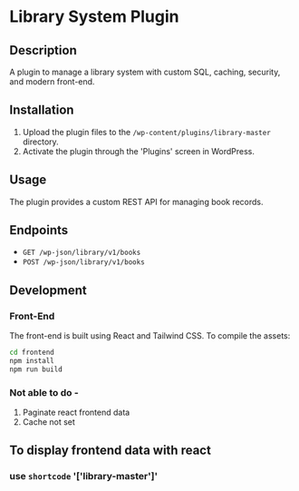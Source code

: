 # Library System Plugin

## Description

A plugin to manage a library system with custom SQL, caching, security, and modern front-end.

## Installation

1. Upload the plugin files to the `/wp-content/plugins/library-master` directory.
2. Activate the plugin through the 'Plugins' screen in WordPress.

## Usage

The plugin provides a custom REST API for managing book records.

## Endpoints

- `GET /wp-json/library/v1/books`
- `POST /wp-json/library/v1/books`

## Development

### Front-End

The front-end is built using React and Tailwind CSS. To compile the assets:

```sh
cd frontend
npm install
npm run build
```

### Not able to do -
1. Paginate react frontend data
2. Cache not set

## To display frontend data with react
### use `shortcode` '['library-master']'